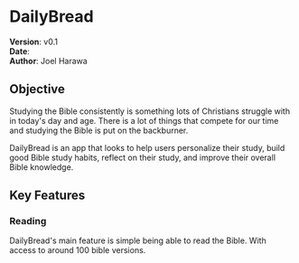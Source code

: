 # DailyBread
**Version**: v0.1 <br/>
**Date**: <br/>
**Author**: Joel Harawa <br/>

## Objective
Studying the Bible consistently is something lots of Christians struggle with
in today's day and age. There is a lot of things that compete for our time and
studying the Bible is put on the backburner.


DailyBread is an app that looks to help users personalize their study, build
good Bible study habits, reflect on their study, and improve their overall
Bible knowledge.

## Key Features
### Reading
DailyBread's main feature is simple being able to read the Bible. With access 
to around 100 bible versions.
